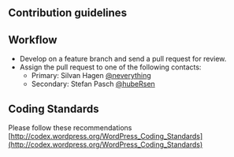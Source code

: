 ## Contribution guidelines ##

## Workflow ##

* Develop on a feature branch and send a pull request for review.
* Assign the pull request to one of the following contacts:
	* Primary: Silvan Hagen [@neverything](https://github.com/neverything)
	* Secondary: Stefan Pasch [@hubeRsen](https://github.com/hubeRsen)

## Coding Standards ##

Please follow these recommendations
[http://codex.wordpress.org/WordPress_Coding_Standards](http://codex.wordpress.org/WordPress_Coding_Standards)
